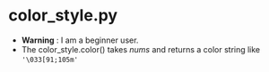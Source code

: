 # color_style.py

- **Warning** : I am a beginner user.
- The color_style.color() takes *nums* and returns a color string like `'\033[91;105m'`
